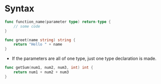 # Syntax

```go
func function_name(parameter type) return-type {
    // some code
}

func greet(name string) string {
    return "Hello " + name
}
```

- If the parameters are all of one type, just one type declaration is made.

```go
func getSum(num1, num2, num3, int) int {
    return num1 + num2 + num3
}
```

